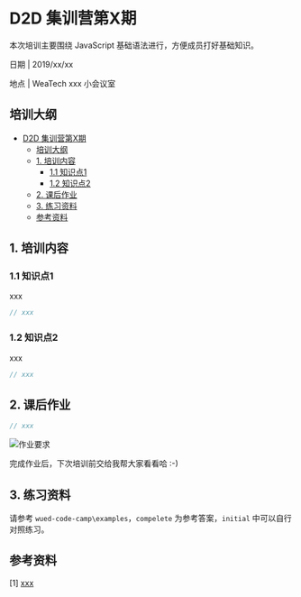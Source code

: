 # D2D 集训营第X期

本次培训主要围绕 JavaScript 基础语法进行，方便成员打好基础知识。

日期 | 2019/xx/xx

地点 | WeaTech xxx 小会议室

## 培训大纲

<!-- TOC -->

- [D2D 集训营第X期](#d2d-集训营第x期)
  - [培训大纲](#培训大纲)
  - [1. 培训内容](#1-培训内容)
    - [1.1 知识点1](#11-知识点1)
    - [1.2 知识点2](#12-知识点2)
  - [2. 课后作业](#2-课后作业)
  - [3. 练习资料](#3-练习资料)
  - [参考资料](#参考资料)

<!-- /TOC -->

## 1. 培训内容

### 1.1 知识点1

xxx

```js
// xxx
```

### 1.2 知识点2

xxx

```js
// xxx
```

## 2. 课后作业

```js
// xxx
```

![作业要求](xxx)

完成作业后，下次培训前交给我帮大家看看哈 :-)

## 3. 练习资料

请参考 `wued-code-camp\examples`，`compelete` 为参考答案，`initial` 中可以自行对照练习。

## 参考资料

[1] [xxx](xxx)
